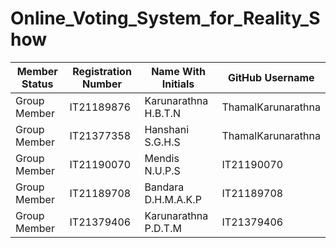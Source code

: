 # Online_Voting_System_for_Reality_Show

<!DOCTYPE html>
<html>
<head>
  <title>Simple HTML Table</title>
</head>
<body>
  <table>
    <thead>
      <tr>
        <th>Member Status</th>
        <th>Registration Number</th>
        <th>Name With Initials</th>
        <th>GitHub Username</th>
      </tr>
    </thead>
    <tbody>
      <tr>
        <td>Group Member</td>
        <td>IT21189876</td>
        <td>Karunarathna H.B.T.N</td>
        <td>ThamalKarunarathna</td>
      </tr>
      <tr>
        <td>Group Member</td>
        <td>IT21377358</td>
        <td>Hanshani S.G.H.S</td>
        <td>ThamalKarunarathna</td>
      </tr>
      <tr>
        <td>Group Member</td>
        <td>IT21190070</td>
        <td>Mendis N.U.P.S</td>
        <td>IT21190070</td>
      </tr>
      <tr>
        <td>Group Member</td>
        <td>IT21189708</td>
        <td>Bandara D.H.M.A.K.P</td>
        <td>IT21189708</td>
      </tr>
      <tr>
        <td>Group Member</td>
        <td>IT21379406</td>
        <td>Karunarathna P.D.T.M</td>
        <td>IT21379406</td>
      </tr>
    </tbody>
  </table>
</body>
</html>
